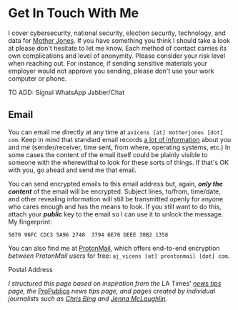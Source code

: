 # Get In Touch With Me

I cover cybersecurity, national security, election security, technology, and data for [Mother Jones](https://www.motherjones.com/). If you have something you think I should take a look at please don't hesitate to let me know. Each method of contact carries its own complications and level of anonymity. Please consider your risk level when reaching out. For instance, if sending sensitive materials your employer would not approve you sending, please don't use your work computer or phone.

TO ADD:
Signal
WhatsApp
Jabber/Chat

## Email

You can email me directly at any time at `avicens [at] motherjones [dot] com`. Keep in mind that standard email records [a lot of information](https://mediatemple.net/community/products/dv/204643950/understanding-an-email-header) about you and me (sender/receiver, time sent, from where, operating systems, etc.) In some cases the content of the email itself could be plainly visible to someone with the wherewithal to look for these sorts of things. If that's OK with you, go ahead and send me that email.

You can send encrypted emails to this email address but, again, _**only the content**_ of the email will be encrypted. Subject lines, to/from, time/date, and other revealing information will still be transmitted openly for anyone who cares enough and has the means to look. If you still want to do this, attach your _**public**_ key to the email so I can use it to unlock the message. My fingerprint:

`5070 96FC CDC3 5A96 2748  3794 6E70 DEEE 30B2 1358`

You can also find me at [ProtonMail](https://protonmail.com/), which offers end-to-end encryption *between ProtonMail users* for free: `aj_vicens [at] prontonmail [dot] com`.

Postal Address

*I structured this page based on inspiration from the* LA Times' *[news tips](https://www.latimes.com/tips/) page, the* [ProPublica](https://www.propublica.org/leak-to-us/) *news tips page, and pages created by individual journalists such as [Chris Bing](https://medium.com/@Bing_Chris/how-to-contact-me-d2fd4bd3ed7b) and [Jenna McLaughlin](https://medium.com/@JennaMC_Laugh/securely-contacting-me-86e2b418b9b6).*
